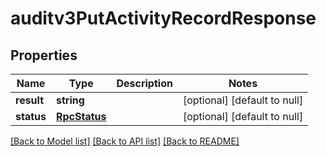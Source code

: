 # auditv3PutActivityRecordResponse

## Properties
Name | Type | Description | Notes
------------ | ------------- | ------------- | -------------
**result** | **string** |  | [optional] [default to null]
**status** | [**RpcStatus**](RpcStatus.md) |  | [optional] [default to null]

[[Back to Model list]](../README.md#documentation-for-models) [[Back to API list]](../README.md#documentation-for-api-endpoints) [[Back to README]](../README.md)


